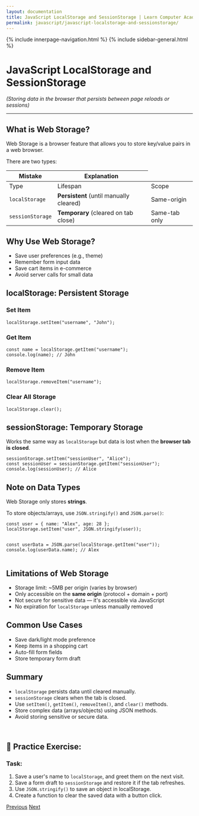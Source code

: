 ```yaml
---
layout: documentation
title: JavaScript LocalStorage and SessionStorage | Learn Computer Academy
permalink: javascript/javascript-localstorage-and-sessionstorage/
---
```

<div class="loader">
{% include innerpage-navigation.html %}
{% include sidebar-general.html %}
            <div class="page-content">
                <div class="content-wrapper">
                    <div class="row">
                        <div class="col-md-9 content">
                            <!-- Your content goes started here -->
                            <div class="doc-content">
                                <h1>JavaScript LocalStorage and SessionStorage</h1>
                                <p><em>(Storing data in the browser that persists between page reloads or sessions)</em></p>
                                <hr>
                                <h2>What is Web Storage?</h2>
                                <p>Web Storage is a browser feature that allows you to store key/value pairs in a web browser.</p>
                                <p>There are two types:</p>
                                <table class="table table-striped table-bordered">
                                  <thead class="thead-shades">
                                      <tr>
                                          <th scope="col">Mistake</th>
                                          <th scope="col">Explanation</th>
                                      </tr>
                                  </thead>
                                  <tbody>
                                      <tr>
                                          <td>Type</td>
                                          <td>Lifespan</td>
                                          <td>Scope</td>
                                      </tr>  
                                      <tr>
                                          <td><code>localStorage</code></td>
                                          <td><strong>Persistent</strong> (until manually cleared)</td>
                                          <td>Same-origin</td>
                                      </tr>                                       
                                      <tr>
                                          <td><code>sessionStorage</code></td>
                                          <td><strong>Temporary</strong> (cleared on tab close)</td>
                                          <td>Same-tab only</td>
                                      </tr>
                                  </tbody>
                              </table>
                              <h2>Why Use Web Storage?</h2>
                              <ul>
                                <li>Save user preferences (e.g., theme)</li>
                                <li>Remember form input data</li>
                                <li>Save cart items in e-commerce</li>
                                <li>Avoid server calls for small data</li>
                              </ul>
                              <h2> localStorage: Persistent Storage</h2>
                              <h3>Set Item</h3>
                              <pre class="snippet"><code class="js">localStorage.setItem("username", "John");</code></pre>
                              <h3>Get Item</h3>
                              <pre class="snippet"><code class="js">const name = localStorage.getItem("username");
console.log(name); // John</code></pre>
                              <h3>Remove Item</h3>
                              <pre class="snippet"><code class="js">localStorage.removeItem("username");</code></pre>
                              <h3>Clear All Storage</h3>
                              <pre class="snippet"><code class="js">localStorage.clear();</code></pre>
                              <h2>sessionStorage: Temporary Storage</h2>
                              <p>Works the same way as <code>localStorage</code> but data is lost when the <strong>browser tab is closed</strong>.</p>
                              <pre class="snippet"><code class="js">sessionStorage.setItem("sessionUser", "Alice");
const sessionUser = sessionStorage.getItem("sessionUser");
console.log(sessionUser); // Alice</code></pre>
                              <h2>Note on Data Types</h2>
                              <p>Web Storage only stores <strong>strings</strong>.</p>
                              <p>To store objects/arrays, use <code>JSON.stringify()</code> and <code>JSON.parse()</code>:</p>
                              <pre class="snippet"><code class="js">const user = { name: "Alex", age: 28 };
localStorage.setItem("user", JSON.stringify(user));
                                
const userData = JSON.parse(localStorage.getItem("user"));
console.log(userData.name); // Alex</code></pre>
                              <h2>Limitations of Web Storage</h2>
                              <ul>
                                <li>Storage limit: ~5MB per origin (varies by browser)</li>
                                <li>Only accessible on the <strong>same origin</strong> (protocol + domain + port)</li>
                                <li>Not secure for sensitive data — it's accessible via JavaScript</li>
                                <li>No expiration for <code>localStorage</code> unless manually removed</li>
                              </ul>
                              <h2>Common Use Cases</h2>
                              <ul>
                                <li>Save dark/light mode preference</li>
                                <li>Keep items in a shopping cart</li>
                                <li>Auto-fill form fields</li>
                                <li>Store temporary form draft</li>
                              </ul>
                              <h2>Summary</h2>
                              <ul>
                                <li><code>localStorage</code> persists data until cleared manually.</li>
                                <li><code>sessionStorage</code> clears when the tab is closed.</li>
                                <li>Use <code>setItem()</code>, <code>getItem()</code>, <code>removeItem()</code>, and <code>clear()</code> methods.</li>
                                <li>Store complex data (arrays/objects) using JSON methods.</li>
                                <li>Avoid storing sensitive or secure data.</li>
                              </ul>             
                              <h2>🧪 Practice Exercise:</h2>
                              <h3>Task:</h3>
                              <ol>
                                  <li>Save a user's name to <code>localStorage</code>, and greet them on the next visit.</li>
                                  <li>Save a form draft to <code>sessionStorage</code> and restore it if the tab refreshes.</li>
                                  <li>Use <code>JSON.stringify()</code> to save an object in localStorage.</li>
                                  <li>Create a function to clear the saved data with a button click.</li>
                              </ol>
                            <!-- /.Your content goes ends here -->
                            <div class="footer-btn d-flex justify-content-between">
                                <a href="/javascript/javascript-json-and-data-fetching" class="btn"><i class="fas fa-arrow-circle-left"></i>Previous</a>
                                <a href="/javascript/" class="btn">Next<i class="fas fa-arrow-circle-right"></i></a>
                            </div>
                            <!-- /.End of footer button -->
                        </div>
                    </div>
                </div>

